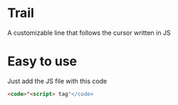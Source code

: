 # Trail
A customizable line that follows the cursor written in JS

# Easy to use
Just add the JS file with this code 
```HTML
<code>"<script> tag"</code>
```
